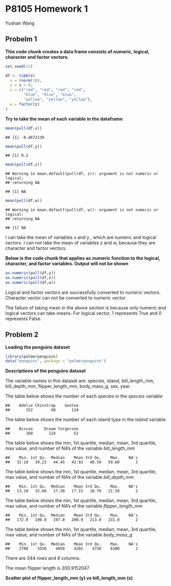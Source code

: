 P8105 Homework 1
================
Yushan Wang

## Probelm 1

**This code chunk creates a data frame consists of numeric, logical,
character and factor vectors.**

``` r
set.seed(12)

df <- tibble(
  x = rnorm(10),
  y = x > 0,
  z = c("red", "red", "red", "red", 
        "blue", "blue", "blue", 
        "yellow", "yellow", "yellow"),
  w = factor(z)
)
```

**Try to take the mean of each variable in the dataframe**

``` r
mean(pull(df,x))
```

    ## [1] -0.4672139

``` r
mean(pull(df,y))
```

    ## [1] 0.2

``` r
mean(pull(df,z))
```

    ## Warning in mean.default(pull(df, z)): argument is not numeric or logical:
    ## returning NA

    ## [1] NA

``` r
mean(pull(df,w))
```

    ## Warning in mean.default(pull(df, w)): argument is not numeric or logical:
    ## returning NA

    ## [1] NA

I can take the mean of variables x and y , which are numeric and logical
vectors. I can not take the mean of variables z and w, because they are
character and factor vectors.

**Below is the code chunk that applies as.numeric function to the
logical, character, and factor variables. Output will not be shown**

``` r
as.numeric(pull(df,y))
as.numeric(pull(df,z))
as.numeric(pull(df,w))
```

Logical and factor vectors are successfully converted to numeric
vectors. Character vector can not be converted to numeric vector.

The failure of taking mean in the above section is because only numeric
and logical vectors can take means. For logical vector, 1 represents
True and 0 represents False.

## Problem 2

**Loading the penguins dataset**

``` r
library(palmerpenguins)
data("penguins", package = "palmerpenguins")
```

**Descriptions of the penguins dataset**

The variable names in this dataset are: species, island,
bill\_length\_mm, bill\_depth\_mm, flipper\_length\_mm, body\_mass\_g,
sex, year.

The table below shows the number of each species in the *species*
variable

    ##    Adelie Chinstrap    Gentoo 
    ##       152        68       124

The table below shows the number of each island type in the *island*
variable

    ##    Biscoe     Dream Torgersen 
    ##       168       124        52

The table below shows the min, 1st quartile, median, mean, 3rd quartile,
max value, and number of NA’s of the variable *bill\_length\_mm*

    ##    Min. 1st Qu.  Median    Mean 3rd Qu.    Max.    NA's 
    ##   32.10   39.23   44.45   43.92   48.50   59.60       2

The table below shows the min, 1st quartile, median, mean, 3rd quartile,
max value, and number of NA’s of the variable *bill\_depth\_mm*

    ##    Min. 1st Qu.  Median    Mean 3rd Qu.    Max.    NA's 
    ##   13.10   15.60   17.30   17.15   18.70   21.50       2

The table below shows the min, 1st quartile, median, mean, 3rd quartile,
max value, and number of NA’s of the variable *flipper\_length\_mm*

    ##    Min. 1st Qu.  Median    Mean 3rd Qu.    Max.    NA's 
    ##   172.0   190.0   197.0   200.9   213.0   231.0       2

The table below shows the min, 1st quartile, median, mean, 3rd quartile,
max value, and number of NA’s of the variable *body\_mass\_g*

    ##    Min. 1st Qu.  Median    Mean 3rd Qu.    Max.    NA's 
    ##    2700    3550    4050    4202    4750    6300       2

There are 344 rows and 8 columns.

The mean flipper length is 200.9152047

**Scatter plot of flipper\_length\_mm (y) vs bill\_length\_mm (x)**
